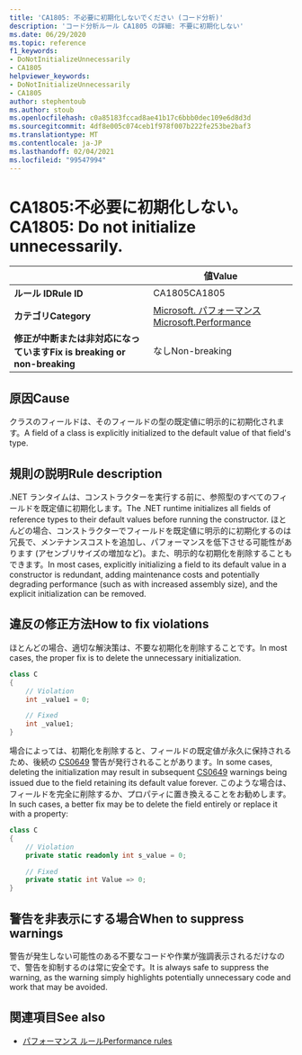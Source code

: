 ```yaml
---
title: 'CA1805: 不必要に初期化しないでください (コード分析)'
description: 'コード分析ルール CA1805 の詳細: 不要に初期化しない'
ms.date: 06/29/2020
ms.topic: reference
f1_keywords:
- DoNotInitializeUnnecessarily
- CA1805
helpviewer_keywords:
- DoNotInitializeUnnecessarily
- CA1805
author: stephentoub
ms.author: stoub
ms.openlocfilehash: c0a85183fccad8ae41b17c6bbb0dec109e6d8d3d
ms.sourcegitcommit: 4df8e005c074ceb1f978f007b222fe253be2baf3
ms.translationtype: MT
ms.contentlocale: ja-JP
ms.lasthandoff: 02/04/2021
ms.locfileid: "99547994"
---
```

# <a name="ca1805-do-not-initialize-unnecessarily"></a><span data-ttu-id="3ff81-103">CA1805:不必要に初期化しない。</span><span class="sxs-lookup"><span data-stu-id="3ff81-103">CA1805: Do not initialize unnecessarily.</span></span>

| | <span data-ttu-id="3ff81-104">値</span><span class="sxs-lookup"><span data-stu-id="3ff81-104">Value</span></span> |
|-|-|
| <span data-ttu-id="3ff81-105">**ルール ID**</span><span class="sxs-lookup"><span data-stu-id="3ff81-105">**Rule ID**</span></span> |<span data-ttu-id="3ff81-106">CA1805</span><span class="sxs-lookup"><span data-stu-id="3ff81-106">CA1805</span></span>|
| <span data-ttu-id="3ff81-107">**カテゴリ**</span><span class="sxs-lookup"><span data-stu-id="3ff81-107">**Category**</span></span> |[<span data-ttu-id="3ff81-108">Microsoft. パフォーマンス</span><span class="sxs-lookup"><span data-stu-id="3ff81-108">Microsoft.Performance</span></span>](performance-warnings.md)|
| <span data-ttu-id="3ff81-109">**修正が中断または非対応になっています**</span><span class="sxs-lookup"><span data-stu-id="3ff81-109">**Fix is breaking or non-breaking**</span></span> |<span data-ttu-id="3ff81-110">なし</span><span class="sxs-lookup"><span data-stu-id="3ff81-110">Non-breaking</span></span>|

## <a name="cause"></a><span data-ttu-id="3ff81-111">原因</span><span class="sxs-lookup"><span data-stu-id="3ff81-111">Cause</span></span>

<span data-ttu-id="3ff81-112">クラスのフィールドは、そのフィールドの型の既定値に明示的に初期化されます。</span><span class="sxs-lookup"><span data-stu-id="3ff81-112">A field of a class is explicitly initialized to the default value of that field's type.</span></span>

## <a name="rule-description"></a><span data-ttu-id="3ff81-113">規則の説明</span><span class="sxs-lookup"><span data-stu-id="3ff81-113">Rule description</span></span>

<span data-ttu-id="3ff81-114">.NET ランタイムは、コンストラクターを実行する前に、参照型のすべてのフィールドを既定値に初期化します。</span><span class="sxs-lookup"><span data-stu-id="3ff81-114">The .NET runtime initializes all fields of reference types to their default values before running the constructor.</span></span> <span data-ttu-id="3ff81-115">ほとんどの場合、コンストラクターでフィールドを既定値に明示的に初期化するのは冗長で、メンテナンスコストを追加し、パフォーマンスを低下させる可能性があります (アセンブリサイズの増加など)。また、明示的な初期化を削除することもできます。</span><span class="sxs-lookup"><span data-stu-id="3ff81-115">In most cases, explicitly initializing a field to its default value in a constructor is redundant, adding maintenance costs and potentially degrading performance (such as with increased assembly size), and the explicit initialization can be removed.</span></span>

## <a name="how-to-fix-violations"></a><span data-ttu-id="3ff81-116">違反の修正方法</span><span class="sxs-lookup"><span data-stu-id="3ff81-116">How to fix violations</span></span>

<span data-ttu-id="3ff81-117">ほとんどの場合、適切な解決策は、不要な初期化を削除することです。</span><span class="sxs-lookup"><span data-stu-id="3ff81-117">In most cases, the proper fix is to delete the unnecessary initialization.</span></span>

```csharp
class C
{
    // Violation
    int _value1 = 0;

    // Fixed
    int _value1;
}
```

<span data-ttu-id="3ff81-118">場合によっては、初期化を削除すると、フィールドの既定値が永久に保持されるため、後続の [CS0649](../../../csharp/misc/cs0649.md) 警告が発行されることがあります。</span><span class="sxs-lookup"><span data-stu-id="3ff81-118">In some cases, deleting the initialization may result in subsequent [CS0649](../../../csharp/misc/cs0649.md) warnings being issued due to the field retaining its default value forever.</span></span>  <span data-ttu-id="3ff81-119">このような場合は、フィールドを完全に削除するか、プロパティに置き換えることをお勧めします。</span><span class="sxs-lookup"><span data-stu-id="3ff81-119">In such cases, a better fix may be to delete the field entirely or replace it with a property:</span></span>

```csharp
class C
{
    // Violation
    private static readonly int s_value = 0;

    // Fixed
    private static int Value => 0;
}
```

## <a name="when-to-suppress-warnings"></a><span data-ttu-id="3ff81-120">警告を非表示にする場合</span><span class="sxs-lookup"><span data-stu-id="3ff81-120">When to suppress warnings</span></span>

<span data-ttu-id="3ff81-121">警告が発生しない可能性のある不要なコードや作業が強調表示されるだけなので、警告を抑制するのは常に安全です。</span><span class="sxs-lookup"><span data-stu-id="3ff81-121">It is always safe to suppress the warning, as the warning simply highlights potentially unnecessary code and work that may be avoided.</span></span>

## <a name="see-also"></a><span data-ttu-id="3ff81-122">関連項目</span><span class="sxs-lookup"><span data-stu-id="3ff81-122">See also</span></span>

- [<span data-ttu-id="3ff81-123">パフォーマンス ルール</span><span class="sxs-lookup"><span data-stu-id="3ff81-123">Performance rules</span></span>](performance-warnings.md)
